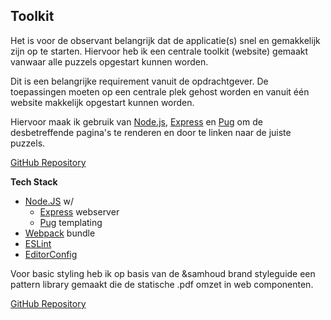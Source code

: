 ## Toolkit
Het is voor de observant belangrijk dat de applicatie(s) snel en gemakkelijk zijn op te starten. Hiervoor heb ik een centrale toolkit (website) gemaakt vanwaar alle puzzels opgestart kunnen worden. 

Dit is een belangrijke requirement vanuit de opdrachtgever. De toepassingen moeten op een centrale plek gehost worden en vanuit één website makkelijk opgestart kunnen worden.

Hiervoor maak ik gebruik van [Node.js](), [Express]() en [Pug]() om de desbetreffende pagina's te renderen en door te linken naar de juiste puzzels.

[GitHub Repository](https://github.com/samhoudmedia/showcase/blob/master/README.md)

**Tech Stack**  
* [Node.JS](http://nodejs.org) w/
  * [Express](https://expressjs.com) webserver
  * [Pug](https://www.npmjs.com/package/pug) templating
* [Webpack](https://webpack.js.org/) bundle
* [ESLint](https://eslint.org/)
* [EditorConfig](http://editorconfig.org/)

Voor basic styling heb ik op basis van de &samhoud brand styleguide een pattern library gemaakt die de statische .pdf omzet in web componenten. 

[GitHub Repository](https://github.com/samhoudmedia/system-sam)